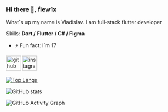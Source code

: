 ### Hi there 👋, **flew1x**
What`s up my name is Vladislav. I am full-stack flutter developer

Skills: **Dart / Flutter / C# / Figma**

- ⚡ Fun fact: I`m 17 


[<img src='https://cdn.jsdelivr.net/npm/simple-icons@3.0.1/icons/github.svg' alt='github' height='40'>](https://github.com/flew1x)  [<img src='https://cdn.jsdelivr.net/npm/simple-icons@3.0.1/icons/instagram.svg' alt='instagram' height='40'>](https://www.instagram.com/liderus411/)  

[![Top Langs](https://github-readme-stats.vercel.app/api/top-langs/?username=flew1x)](https://github.com/anuraghazra/github-readme-stats)

![GitHub stats](https://github-readme-stats.vercel.app/api?username=flew1x&show_icons=true&count_private=true)  

![GitHub Activity Graph](https://activity-graph.herokuapp.com/graph?username=flew1x)  

